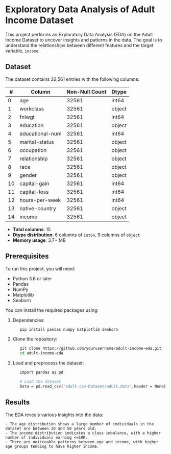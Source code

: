 # Exploratory Data Analysis of Adult Income Dataset

This project performs an Exploratory Data Analysis (EDA) on the Adult Income Dataset to uncover insights and patterns in the data. The goal is to understand the relationships between different features and the target variable, `income`.

## Dataset

The dataset contains 32,561 entries with the following columns:

| #  | Column           | Non-Null Count | Dtype  |
|----|------------------|----------------|--------|
| 0  | age              | 32561          | int64  |
| 1  | workclass        | 32561          | object |
| 2  | fnlwgt           | 32561          | int64  |
| 3  | education        | 32561          | object |
| 4  | educational-num  | 32561          | int64  |
| 5  | marital-status   | 32561          | object |
| 6  | occupation       | 32561          | object |
| 7  | relationship     | 32561          | object |
| 8  | race             | 32561          | object |
| 9  | gender           | 32561          | object |
| 10 | capital-gain     | 32561          | int64  |
| 11 | capital-loss     | 32561          | int64  |
| 12 | hours-per-week   | 32561          | int64  |
| 13 | native-country   | 32561          | object |
| 14 | income           | 32561          | object |

- **Total columns**: 15
- **Dtype distribution**: 6 columns of `int64`, 9 columns of `object`
- **Memory usage**: 3.7+ MB

## Prerequisites

To run this project, you will need:

- Python 3.6 or later
- Pandas
- NumPy
- Matplotlib
- Seaborn

You can install the required packages using:

1. Dependencies:

   ```bash
      pip install pandas numpy matplotlib seaborn
   ```

2. Clone the repository:
   ```bash
      git clone https://github.com/yourusername/adult-income-eda.git
      cd adult-income-eda
   ```
3. Load and preprocess the dataset:
   ```bash
      import pandas as pd

      # Load the dataset
      Data = pd.read_csv('adult.csv-Dataset/adult.data',header = None)
   ```

## Results
   The EDA reveals various insights into the data:

    - The age distribution shows a large number of individuals in the dataset are between 20 and 50 years old.
    - The income distribution indicates a class imbalance, with a higher number of individuals earning <=50K.
    - There are noticeable patterns between age and income, with higher age groups tending to have higher income.